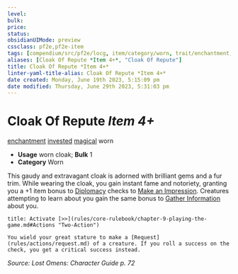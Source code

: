 ```yaml
---
level:
bulk:
price:
status:
obsidianUIMode: preview
cssclass: pf2e,pf2e-item
tags: [compendium/src/pf2e/locg, item/category/worn, trait/enchantment, trait/invested, trait/magical, trait/worn]
aliases: [Cloak Of Repute *Item 4+*, "Cloak Of Repute"]
title: Cloak Of Repute *Item 4+*
linter-yaml-title-alias: Cloak Of Repute *Item 4+*
date created: Monday, June 19th 2023, 5:15:09 pm
date modified: Thursday, June 29th 2023, 5:31:03 pm
---
```


# Cloak Of Repute *Item 4+*

[enchantment](rules/traits/enchantment.md) [invested](rules/traits/invested.md) [magical](rules/traits/magical.md) worn  

- **Usage** worn cloak; **Bulk** 1
- **Category** Worn

This gaudy and extravagant cloak is adorned with brilliant gems and a fur trim. While wearing the cloak, you gain instant fame and notoriety, granting you a +1 item bonus to [Diplomacy](compendium/skills.md#Diplomacy) checks to [Make an Impression](rules/actions/make-an-impression.md). Creatures attempting to learn about you gain the same bonus to [Gather Information](rules/actions/gather-information.md) about you.

```ad-embed-ability
title: Activate [>>](rules/core-rulebook/chapter-9-playing-the-game.md#Actions "Two-Action")

You wield your great stature to make a [Request](rules/actions/request.md) of a creature. If you roll a success on the check, you get a critical success instead.
```

*Source: Lost Omens: Character Guide p. 72*

